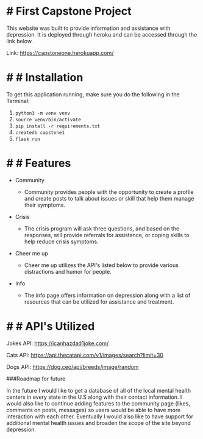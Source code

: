 # # First Capstone Project 

This website was built to provide information and assistance with depression. It is deployed through heroku and can be accessed through the link below. 

Link: https://capstoneone.herokuapp.com/
 

# # # Installation

To get this application running, make sure you do the following in the Terminal:

1. `python3 -m venv venv`
2. `source venv/bin/activate`
3. `pip install -r requirements.txt`
4. `createdb capstone1`
5. `flask run`


# # # Features

- Community
	- Community provides people with the opportunity to create a profile and create posts to talk about issues or skill that help them manage their symptoms.
 
- Crisis
	- The crisis program will ask three questions, and based on the responses, will provide referrals for assistance, or coping skills to help reduce crisis symptoms.

- Cheer me up
	- Cheer me up utilizes the API's listed below to provide various distractions and humor for people. 

- Info
	- The info page offers information on depression along with a list of resources that can be utilized for assistance and treatment.  

# # # API's Utilized
Jokes API: 
https://icanhazdad1joke.com/

Cats API:
https://api.thecatapi.com/v1/images/search?limit=30

Dogs API: 
https://dog.ceo/api/breeds/image/random

###Roadmap for future

In the future I would like to get a database of all of the local mental health centers in every state in the U.S along with their contact information. I would also like to continue adding features to the community page (likes, comments on posts, messages) so users would be able to have more interaction with each other. Eventually I would also like to have support for additional mental health issues and broaden the scope of the site beyond depression. 
